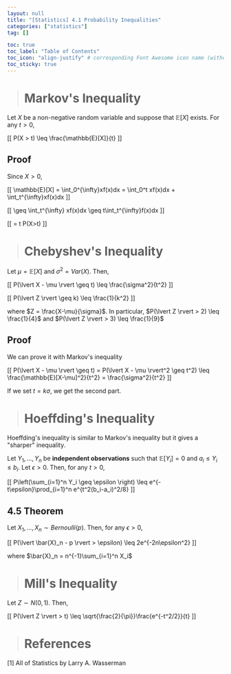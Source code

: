 ```yaml
---
layout: null
title: "[Statistics] 4.1 Probability Inequalities"
categories: ["statistics"]
tag: []

toc: true
toc_label: "Table of Contents"
toc_icon: "align-justify" # corresponding Font Awesome icon name (without fa prefix)
toc_sticky: true
---
```


> # Markov's Inequality

Let $X$ be a non-negative random variable and suppose that $\mathbb{E}[X]$ exists. For any $t > 0$,

\[[ P(X > t) \leq \frac{\mathbb{E}[X]}{t} \]]

## Proof

Since $X>0$,

\[[ \mathbb{E}[X] = \int_0^{\infty}xf(x)dx = \int_0^t xf(x)dx + \int_t^{\infty}xf(x)dx \]]

\[[ \geq \int_t^{\infty} xf(x)dx \geq t\int_t^{\infty}f(x)dx \]]

\[[ = t P(X>t) \]]

> # Chebyshev's Inequality

Let $\mu = \mathbb{E}[X]$ and $\sigma^2 = Var(X)$. Then,

\[[ P(\lvert X - \mu \rvert \geq t) \leq \frac{\sigma^2}{t^2} \]]

\[[ P(\lvert Z \rvert \geq k) \leq \frac{1}{k^2} \]]

where $Z = \frac{X-\mu}{\sigma}$. In particular, $P(\lvert Z \rvert > 2) \leq \frac{1}{4}$ and $P(\lvert Z \rvert > 3) \leq \frac{1}{9}$

## Proof

We can prove it with Markov's inequality

\[[ P(\lvert X - \mu \rvert \geq t) = P(\lvert X - \mu \rvert^2 \geq t^2) \leq \frac{\mathbb{E}[X-\mu]^2}{t^2} = \frac{\sigma^2}{t^2} \]]

If we set $t=k\sigma$, we get the second part.

> # Hoeffding's Inequality

Hoeffding's inequality is similar to Markov's inequality but it gives a "sharper" inequality.

Let $Y_1,...,Y_n$ be **independent observations** such that $\mathbb{E}[Y_i]=0$ and $a_i \leq Y_i \leq b_i$. Let $\epsilon > 0$. Then, for any $t > 0$,

\[[ P\left(\sum_{i=1}^n Y_i \geq \epsilon \right) \leq e^{-t\epsilon}\prod_{i=1}^n e^{t^2(b_i-a_i)^2/8} \]]

## 4.5 Theorem

Let $X_1,...,X_n \sim Bernoulli(p)$. Then, for any $\epsilon > 0$,

\[[ P(\lvert \bar{X}_n - p \rvert > \epsilon) \leq 2e^{-2n\epsilon^2} \]]

where $\bar{X}_n = n^{-1}\sum_{i=1}^n X_i$

> # Mill's Inequality

Let $Z \sim N(0,1)$. Then,

\[[ P(\lvert Z \rvert > t) \leq \sqrt{\frac{2}{\pi}}\frac{e^{-t^2/2}}{t} \]]

> # References

[1] All of Statistics by Larry A. Wasserman
